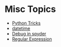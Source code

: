 # Misc Topics

- [Python Tricks](python_tricks)
- [datetime](datetime)
- [Debug in spyder](debug_in_spyder)
- [Regular Expression](regex)